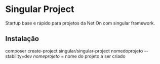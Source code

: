 # Singular Project
Startup base e rápido para projetos da Net On com singular framework. 
## Instalação
composer create-project singular/singular-project nomedoprojeto --stability=dev
_nomeprojeto_ = nome do projeto a ser criado
